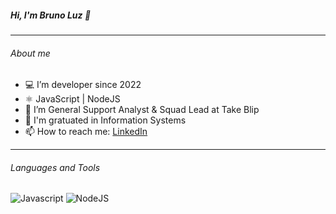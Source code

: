 ##### Hi, I'm Bruno Luz 👋

<hr>

###### About me

- 💻 I’m developer since 2022
- ⚛️ JavaScript | NodeJS
- 🚀 I’m General Support Analyst & Squad Lead at Take Blip
- 📝 I'm gratuated in Information Systems
- 📫 How to reach me: [LinkedIn](https://www.linkedin.com/in/bruno-luz-899b5723/)

<hr>

###### Languages and Tools

![Javascript](https://i.imgur.com/XiVREpd.png)
![NodeJS](https://i.imgur.com/HIDzZr9.pngg)


